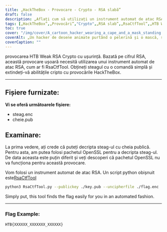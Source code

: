 ```yaml
---
title: „HackTheBox - Provocare - Crypto - RSA slabă”
draft: false
description: „Aflați cum să utilizați un instrument automat de atac RSA, RsaCtfTool, pentru a rezolva cu ușurință provocarea HackTheBox Weak RSA Crypto.”
tags: [„HackTheBox”,„Provocări”,"Crypto",„RSA slab”,„RsaCtfTool”,„HTB Weak RSA Crypto”,„Provocare ușoară”,„Cifrul RSA”,"flag.enc", "key.pub", „Pachetul OpenSSL”,„instrument automat de atac RSA”,"script python",„RsaCtfTool”,"python3",„cheie publică”,"descifrează fișierul",„Exemplu de steag”]
toc: true
cover: "/img/cover/A_cartoon_hacker_wearing_a_cape_and_a_mask_standing.png"
coverAlt: „Un hacker de desene animate purtând o pelerină și o mască, stând în fața unei uși seifului cu sigla HTB pe ea și ținând în mână o unealtă (cum ar fi o cheie sau o șurubelniță) cu un fundal verde care simbolizează succesul și steagul într-un balon de vorbire deasupra capului lor”.
coverCaption: ""
---
```

 provocarea HTB Weak RSA Crypto cu ușurință. Bazată pe cifrul RSA, această provocare ușoară necesită utilizarea unui instrument automat de atac RSA, cum ar fi RsaCtfTool. Obțineți steagul cu o comandă simplă și extindeți-vă abilitățile cripto cu provocările HackTheBox.

______

## Fișiere furnizate:

**Vi se oferă următoarele fișiere:**
- steag.enc
- cheie.pub

## Examinare:

La prima vedere, ați crede că puteți decripta steag-ul cu cheia publică.
Pentru asta, am putea folosi pachetul OpenSSL pentru a decripta steag-ul.
De data aceasta este puțin diferit și veți descoperi că pachetul OpenSSL nu va funcționa pentru această provocare.

Vom folosi un instrument automat de atac RSA. Un script python obișnuit este[RsaCtfTool](https://github.com/Ganapati/RsaCtfTool)

```bash
python3 RsaCtfTool.py --publickey ./key.pub --uncipherfile ./flag.enc 
```
  
Simply put, this tool finds the flag easily for you in an automated fashion.

______

### Flag Example:
```
HTB{XXXXXX_XXXXXXX_XXXXXX}
```
